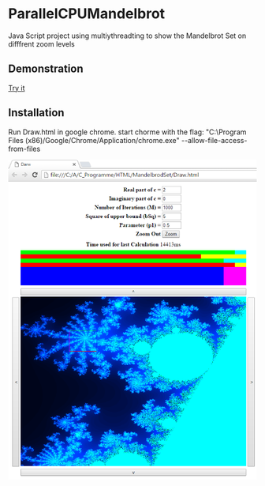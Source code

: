 # ParallelCPUMandelbrot
Java Script project using multiythreadting to show the Mandelbrot Set on difffrent zoom levels

## Demonstration
[Try it](https://jakei.github.io/ParallelCPUMandelbrot/)

## Installation
Run Draw.html in google chrome. start chorme with the flag:
"C:\Program Files (x86)/Google/Chrome/Application/chrome.exe" --allow-file-access-from-files

![screenshot of the application](ScreenShot.PNG)
